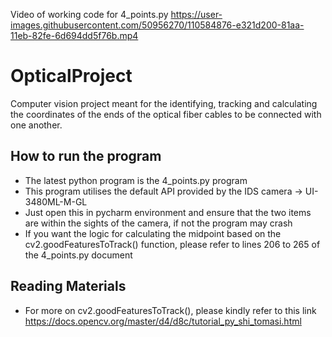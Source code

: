 
Video of working code for 4_points.py
https://user-images.githubusercontent.com/50956270/110584876-e321d200-81aa-11eb-82fe-6d694dd5f76b.mp4

# OpticalProject
Computer vision project meant for the identifying, tracking and calculating the coordinates of the ends of the optical fiber cables to be connected with one another. 

## How to run the program 
- The latest python program is the 4_points.py program
- This program utilises the default API provided by the IDS camera -> UI-3480ML-M-GL
- Just open this in pycharm environment and ensure that the two items are within the sights of the camera, if not the program may crash 
- If you want the logic for calculating the midpoint based on the cv2.goodFeaturesToTrack() function, please refer to lines 206 to 265 of the 4_points.py document

## Reading Materials 
- For more on cv2.goodFeaturesToTrack(), please kindly refer to this link https://docs.opencv.org/master/d4/d8c/tutorial_py_shi_tomasi.html 
